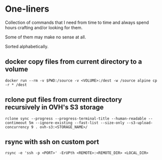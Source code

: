 # One-liners

Collection of commands that I need from time to time and always spend hours crafting and/or looking for them.

Some of them may make no sense at all.

Sorted alphabetically.

## docker copy files from current directory to a volume

`docker run --rm -v $PWD:/source -v <VOLUME>:/dest -w /source alpine cp -r * /dest`

## rclone put files from current directory recursively in OVH's S3 storage

`rclone sync --progress --progress-terminal-title --human-readable --contimeout 5m --ignore-existing --fast-list --size-only --s3-upload-concurrency 9 . ovh-s3:<STORAGE_NAME>/`

## rsync with ssh on custom port

`rsync -e 'ssh -p <PORT>' -ErUPth <REMOTE>:<REMOTE_DIR> <LOCAL_DIR>`
